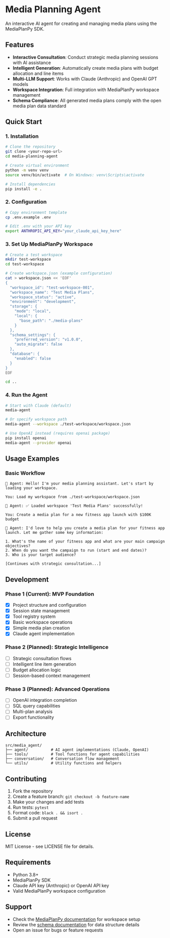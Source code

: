 # Media Planning Agent

An interactive AI agent for creating and managing media plans using the MediaPlanPy SDK.

## Features

- **Interactive Consultation**: Conduct strategic media planning sessions with AI assistance
- **Intelligent Generation**: Automatically create media plans with budget allocation and line items
- **Multi-LLM Support**: Works with Claude (Anthropic) and OpenAI GPT models
- **Workspace Integration**: Full integration with MediaPlanPy workspace management
- **Schema Compliance**: All generated media plans comply with the open media plan data standard

## Quick Start

### 1. Installation

```bash
# Clone the repository
git clone <your-repo-url>
cd media-planning-agent

# Create virtual environment
python -m venv venv
source venv/bin/activate  # On Windows: venv\Scripts\activate

# Install dependencies
pip install -e .
```

### 2. Configuration

```bash
# Copy environment template
cp .env.example .env

# Edit .env with your API key
export ANTHROPIC_API_KEY="your_claude_api_key_here"
```

### 3. Set Up MediaPlanPy Workspace

```bash
# Create a test workspace
mkdir test-workspace
cd test-workspace

# Create workspace.json (example configuration)
cat > workspace.json << 'EOF'
{
  "workspace_id": "test-workspace-001",
  "workspace_name": "Test Media Plans",
  "workspace_status": "active",
  "environment": "development",
  "storage": {
    "mode": "local",
    "local": {
      "base_path": "./media-plans"
    }
  },
  "schema_settings": {
    "preferred_version": "v1.0.0",
    "auto_migrate": false
  },
  "database": {
    "enabled": false
  }
}
EOF

cd ..
```

### 4. Run the Agent

```bash
# Start with Claude (default)
media-agent

# Or specify workspace path
media-agent --workspace ./test-workspace/workspace.json

# Use OpenAI instead (requires openai package)
pip install openai
media-agent --provider openai
```

## Usage Examples

### Basic Workflow

```
🤖 Agent: Hello! I'm your media planning assistant. Let's start by loading your workspace.

You: Load my workspace from ./test-workspace/workspace.json

🤖 Agent: ✅ Loaded workspace 'Test Media Plans' successfully!

You: Create a media plan for a new fitness app launch with $100K budget

🤖 Agent: I'd love to help you create a media plan for your fitness app launch. Let me gather some key information:

1. What's the name of your fitness app and what are your main campaign objectives?
2. When do you want the campaign to run (start and end dates)?
3. Who is your target audience?

[Continues with strategic consultation...]
```

## Development

### Phase 1 (Current): MVP Foundation
- [x] Project structure and configuration
- [x] Session state management
- [x] Tool registry system
- [x] Basic workspace operations
- [x] Simple media plan creation
- [x] Claude agent implementation

### Phase 2 (Planned): Strategic Intelligence
- [ ] Strategic consultation flows
- [ ] Intelligent line item generation
- [ ] Budget allocation logic
- [ ] Session-based context management

### Phase 3 (Planned): Advanced Operations
- [ ] OpenAI integration completion
- [ ] SQL query capabilities
- [ ] Multi-plan analysis
- [ ] Export functionality

## Architecture

```
src/media_agent/
├── agent/          # AI agent implementations (Claude, OpenAI)
├── tools/          # Tool functions for agent capabilities
├── conversation/   # Conversation flow management
└── utils/          # Utility functions and helpers
```

## Contributing

1. Fork the repository
2. Create a feature branch: `git checkout -b feature-name`
3. Make your changes and add tests
4. Run tests: `pytest`
5. Format code: `black . && isort .`
6. Submit a pull request

## License

MIT License - see LICENSE file for details.

## Requirements

- Python 3.8+
- MediaPlanPy SDK
- Claude API key (Anthropic) or OpenAI API key
- Valid MediaPlanPy workspace configuration

## Support

- Check the [MediaPlanPy documentation](https://github.com/your-org/mediaplanpy) for workspace setup
- Review the [schema documentation](https://github.com/laurent-colard-l5i/mediaplanschema) for data structure details
- Open an issue for bugs or feature requests
